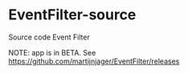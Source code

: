 # EventFilter-source
Source code Event Filter

NOTE: app is in BETA. See https://github.com/martijnjager/EventFilter/releases
